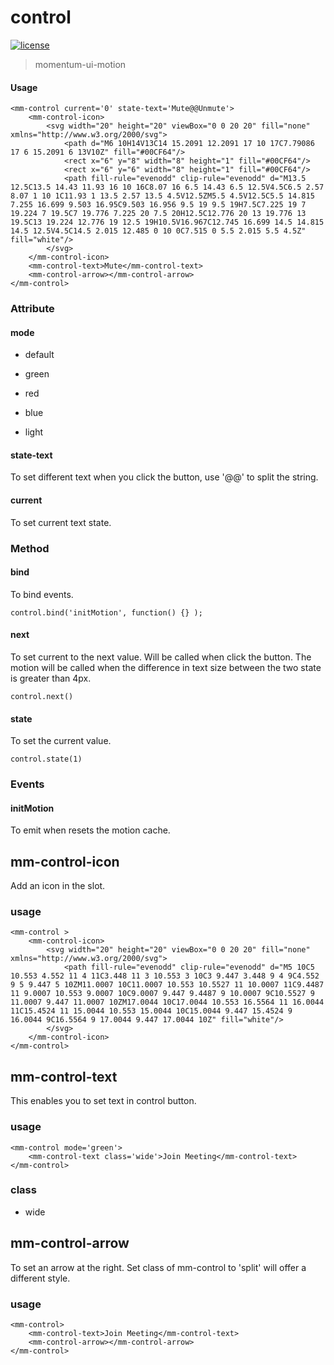 <!-- 
---
date: 2020/5/15 14:10:00
---
-->
# control

[![license](https://img.shields.io/github/license/momentum-design/momentum-ui.svg?color=blueviolet)](https://github.com/momentum-design/momentum-ui/blob/master/charts/LICENSE)

> momentum-ui-motion

#### Usage

<!--#html0#-->
```
<mm-control current='0' state-text='Mute@@Unmute'>
    <mm-control-icon>
        <svg width="20" height="20" viewBox="0 0 20 20" fill="none" xmlns="http://www.w3.org/2000/svg">
            <path d="M6 10H14V13C14 15.2091 12.2091 17 10 17C7.79086 17 6 15.2091 6 13V10Z" fill="#00CF64"/>
            <rect x="6" y="8" width="8" height="1" fill="#00CF64"/>
            <rect x="6" y="6" width="8" height="1" fill="#00CF64"/>
            <path fill-rule="evenodd" clip-rule="evenodd" d="M13.5 12.5C13.5 14.43 11.93 16 10 16C8.07 16 6.5 14.43 6.5 12.5V4.5C6.5 2.57 8.07 1 10 1C11.93 1 13.5 2.57 13.5 4.5V12.5ZM5.5 4.5V12.5C5.5 14.815 7.255 16.699 9.503 16.95C9.503 16.956 9.5 19 9.5 19H7.5C7.225 19 7 19.224 7 19.5C7 19.776 7.225 20 7.5 20H12.5C12.776 20 13 19.776 13 19.5C13 19.224 12.776 19 12.5 19H10.5V16.967C12.745 16.699 14.5 14.815 14.5 12.5V4.5C14.5 2.015 12.485 0 10 0C7.515 0 5.5 2.015 5.5 4.5Z" fill="white"/>
        </svg>
    </mm-control-icon>
    <mm-control-text>Mute</mm-control-text>
    <mm-control-arrow></mm-control-arrow>
</mm-control>
```

### Attribute

#### mode

+ default

+ green

+ red

+ blue

+ light

#### state-text

To set different text when you click the button, use '@@' to split the string.

#### current

To set current text state.

### Method

#### bind

To bind events.

```
control.bind('initMotion', function() {} );
```

#### next

To set current to the next value. Will be called when click the button. The motion will be called when the difference in text size between the two state is greater than 4px.

```
control.next()
```

#### state

To set the current value.

```
control.state(1)
```

### Events

#### initMotion

To emit when resets the motion cache.

## mm-control-icon

Add an icon in the slot.

### usage

<!--#html1#-->
```
<mm-control >
    <mm-control-icon>
        <svg width="20" height="20" viewBox="0 0 20 20" fill="none" xmlns="http://www.w3.org/2000/svg">
            <path fill-rule="evenodd" clip-rule="evenodd" d="M5 10C5 10.553 4.552 11 4 11C3.448 11 3 10.553 3 10C3 9.447 3.448 9 4 9C4.552 9 5 9.447 5 10ZM11.0007 10C11.0007 10.553 10.5527 11 10.0007 11C9.4487 11 9.0007 10.553 9.0007 10C9.0007 9.447 9.4487 9 10.0007 9C10.5527 9 11.0007 9.447 11.0007 10ZM17.0044 10C17.0044 10.553 16.5564 11 16.0044 11C15.4524 11 15.0044 10.553 15.0044 10C15.0044 9.447 15.4524 9 16.0044 9C16.5564 9 17.0044 9.447 17.0044 10Z" fill="white"/>
        </svg>  
    </mm-control-icon>
</mm-control>
```

## mm-control-text

This enables you to set text in control button.

### usage

<!--#html2#-->
```
<mm-control mode='green'>
    <mm-control-text class='wide'>Join Meeting</mm-control-text>
</mm-control>
```

### class

+ wide

## mm-control-arrow

To set an arrow at the right. Set class of mm-control to 'split' will offer a different style. 

### usage

<!--#html3#-->
```
<mm-control>
    <mm-control-text>Join Meeting</mm-control-text>
    <mm-control-arrow></mm-control-arrow>
</mm-control>
```


